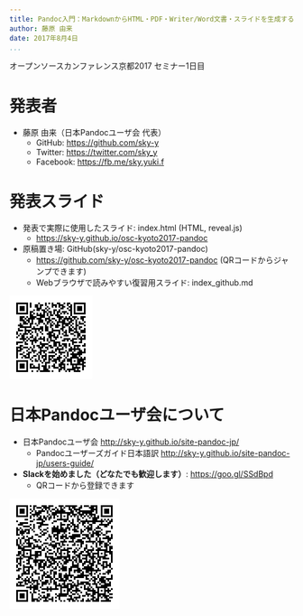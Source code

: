 ```yaml
---
title: Pandoc入門：MarkdownからHTML・PDF・Writer/Word文書・スライドを生成する
author: 藤原 由来
date: 2017年8月4日
...
```


オープンソースカンファレンス京都2017 セミナー1日目

# 発表者

- 藤原 由来（日本Pandocユーザ会 代表）
    - GitHub: <https://github.com/sky-y>
    - Twitter: <https://twitter.com/sky_y>
    - Facebook: <https://fb.me/sky.yuki.f>

# 発表スライド

- 発表で実際に使用したスライド: index.html (HTML, reveal.js)
    - <https://sky-y.github.io/osc-kyoto2017-pandoc>
- 原稿置き場: GitHub(sky-y/osc-kyoto2017-pandoc)
    - <https://github.com/sky-y/osc-kyoto2017-pandoc> (QRコードからジャンプできます)
    - Webブラウザで読みやすい復習用スライド: index_github.md

![発表スライド置き場(GitHub) QRコード](github.png)

# 日本Pandocユーザ会について

- 日本Pandocユーザ会 <http://sky-y.github.io/site-pandoc-jp/>
    - Pandocユーザーズガイド日本語訳 <http://sky-y.github.io/site-pandoc-jp/users-guide/>
- **Slackを始めました（どなたでも歓迎します）**: <https://goo.gl/SSdBpd>
    - QRコードから登録できます


![日本Pandocユーザ会 Slack参加用QRコード](pandoc-slack.png)